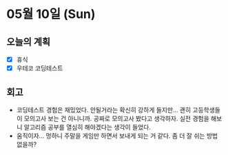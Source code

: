 # 05월 10일 (Sun)

## 오늘의 계획

- [x] 휴식
- [x] 우테코 코딩테스트

## 회고

- 코딩테스트 경험은 재밌었다. 안될거라는 확신히 강하게 들지만... 괜히 고등학생들이 모의고사 보는 건 아니니까. 공짜로 모의고사 봤다고 생각하자. 실전 경험을 해보니 알고리즘 공부를 열심히 해야겠다는 생각이 들었다.
- 움직이자... 멍하니 주말을 게임만 하면서 보내게 되는 거 같다. 좀 더 잘 쉬는 방법 없을까?
